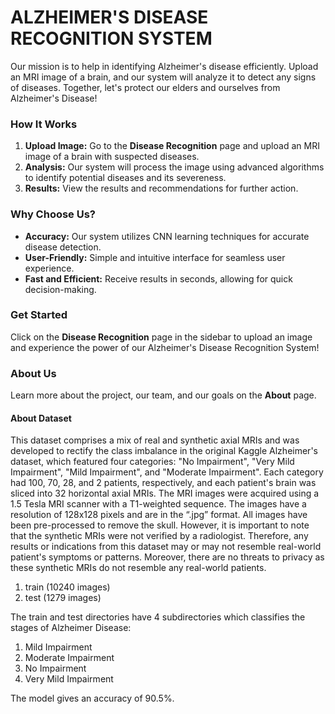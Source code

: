 # ALZHEIMER'S DISEASE RECOGNITION SYSTEM

Our mission is to help in identifying Alzheimer's disease efficiently. Upload an MRI image of a brain, and our system will analyze it to detect any signs of diseases. Together, let's protect our elders and ourselves from Alzheimer's Disease!
### How It Works
1. **Upload Image:** Go to the **Disease Recognition** page and upload an MRI image of a brain with suspected diseases.
2. **Analysis:** Our system will process the image using advanced algorithms to identify potential diseases and its severeness.
3. **Results:** View the results and recommendations for further action.

### Why Choose Us?
- **Accuracy:** Our system utilizes CNN learning techniques for accurate disease detection.
- **User-Friendly:** Simple and intuitive interface for seamless user experience.
- **Fast and Efficient:** Receive results in seconds, allowing for quick decision-making.

### Get Started
Click on the **Disease Recognition** page in the sidebar to upload an image and experience the power of our Alzheimer's Disease Recognition System!
### About Us
Learn more about the project, our team, and our goals on the **About** page.
    
#### About Dataset
This dataset comprises a mix of real and synthetic axial MRIs and was developed to rectify the class imbalance in the original Kaggle Alzheimer's dataset, which featured four categories: "No Impairment", "Very Mild Impairment", "Mild Impairment", and "Moderate Impairment". Each category had 100, 70, 28, and 2 patients, respectively, and each patient's brain was sliced into 32 horizontal axial MRIs.
The MRI images were acquired using a 1.5 Tesla MRI scanner with a T1-weighted sequence. The images have a resolution of 128x128 pixels and are in the “.jpg” format. All images have been pre-processed to remove the skull.
However, it is important to note that the synthetic MRIs were not verified by a radiologist. Therefore, any results or indications from this dataset may or may not resemble real-world patient's symptoms or patterns. Moreover, there are no threats to privacy as these synthetic MRIs do not resemble any real-world patients.

1. train (10240 images)
2. test (1279 images)

The train and test directories have 4 subdirectories which classifies the stages of Alzheimer Disease:
1. Mild Impairment
2. Moderate Impairment
3. No Impairment
4. Very Mild Impairment

The model gives an accuracy of 90.5%.
